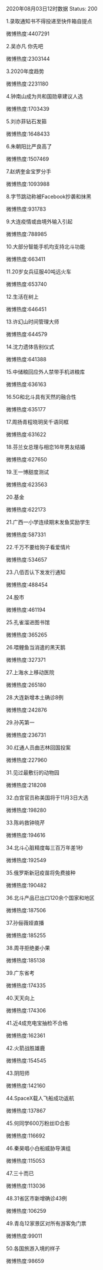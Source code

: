 2020年08月03日12时数据
Status: 200

1.录取通知书不得投递至快件箱自提点

微博热度:4407291

2.吴亦凡 你先吧

微博热度:2303144

3.2020年度趋势

微博热度:2231180

4.钟南山成为共和国勋章建议人选

微博热度:1703439

5.刘亦菲钻石发箍

微博热度:1648433

6.朱朝阳比严良高了

微博热度:1507469

7.赵炳奎金宝罗分手

微博热度:1093988

8.字节跳动称被Facebook抄袭和抹黑

微博热度:931783

9.大连疫情或由境外输入引起

微博热度:788985

10.大部分智能手机均支持北斗功能

微博热度:663411

11.20岁女兵征服40吨远火车

微博热度:653740

12.生活在树上

微博热度:646451

13.许幻山时间管理大师

微博热度:644579

14.沈力遗体告别仪式

微博热度:641388

15.中储粮回应外人禁带手机进粮库

微博热度:636163

16.5G和北斗具有天然的融合性

微博热度:635177

17.周扬青程晓玥吴千语同框

微博热度:631622

18.芬兰女总理与相恋16年男友结婚

微博热度:627650

19.王一博甜度测试

微博热度:623563

20.基金

微博热度:622173

21.广西一小学连续期末发鱼奖励学生

微博热度:587331

22.千万不要给狗子看爱情片

微博热度:534657

23.八佰否认下发发行通知

微博热度:488454

24.股市

微博热度:461194

25.孔雀溜进图书馆

微博热度:365265

26.喂鲤鱼当消遣的黑天鹅

微博热度:327371

27.上海水上移动医院

微博热度:265180

28.大连新增本土确诊8例

微博热度:242876

29.孙芮第一

微博热度:236731

30.红通人员曲志林回国投案

微博热度:227960

31.见过最敷衍的动物园

微博热度:218208

32.白宫官员称美国将于11月3日大选

微博热度:198280

33.陈屿救钟晓芹

微博热度:194616

34.北斗心脏精度每三百万年差1秒

微博热度:192549

35.俄罗斯新冠疫苗将免费接种

微博热度:190482

36.北斗产品已出口120余个国家和地区

微博热度:187506

37.孙俪薇娅直播

微博热度:185255

38.周寻拒绝姜小果

微博热度:185138

39.广东省考

微博热度:174335

40.天天向上

微博热度:174306

41.近4成充电宝抽检不合格

微博热度:162361

42.火箭战胜雄鹿

微博热度:154545

43.阴阳师

微博热度:142160

44.SpaceX载人飞船成功返航

微博热度:137867

45.何同学600万粉丝ID合影

微博热度:116692

46.秦昊唱小白船威胁导演组

微博热度:115053

47.三十而已

微博热度:113036

48.31省区市新增确诊43例

微博热度:106259

49.青岛12家景区对所有游客免门票

微博热度:99011

50.各国旅游入境的样子

微博热度:98659

